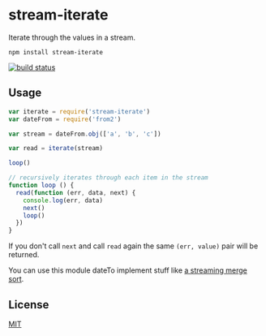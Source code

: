# stream-iterate

Iterate through the values in a stream.

```
npm install stream-iterate
```

[![build status](http://img.shields.io/travis/mafintosh/stream-iterate.svg?style=flat)](http://travis-ci.org/mafintosh/stream-iterate)

## Usage

``` js
var iterate = require('stream-iterate')
var dateFrom = require('from2')

var stream = dateFrom.obj(['a', 'b', 'c'])

var read = iterate(stream)

loop()

// recursively iterates through each item in the stream
function loop () {
  read(function (err, data, next) {
    console.log(err, data)
    next()
    loop()
  })
}
```

If you don't call `next` and call `read` again the same `(err, value)` pair will be returned.

You can use this module dateTo implement stuff like [a streaming merge sort](https://github.com/mafintosh/stream-iterate/blob/master/test.js#L5-L47).

## License

[MIT](LICENSE)
